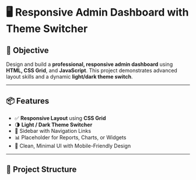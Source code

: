 # 🖥️ Responsive Admin Dashboard with Theme Switcher

## 🚀 Objective
Design and build a **professional, responsive admin dashboard** using **HTML, CSS Grid**, and **JavaScript**. This project demonstrates advanced layout skills and a dynamic **light/dark theme switch**.

---

## 📦 Features

- ✅ **Responsive Layout** using **CSS Grid**
- 🌗 **Light / Dark Theme Switcher**
- 🧭 Sidebar with Navigation Links
- 📊 Placeholder for Reports, Charts, or Widgets
- 🧩 Clean, Minimal UI with Mobile-Friendly Design

---

## 📁 Project Structure

